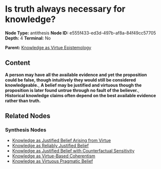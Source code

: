 # Is truth always necessary for knowledge?

**Node Type:** antithesis
**Node ID:** e555f433-ed3d-497b-af8a-84f49cc57705
**Depth:** 4
**Terminal:** No

**Parent:** [Knowledge as Virtue Epistemology](knowledge-as-virtue-epistemology-synthesis-dedca124-7867-41d2-abe3-c46f31d2225b.md)

## Content

**A person may have all the available evidence and yet the proposition could be false, though intuitively they would still be considered knowledgeable.**, **A belief may be justified and virtuous though the proposition is later found untrue through no fault of the believer.**, **Historical knowledge claims often depend on the best available evidence rather than truth.**

## Related Nodes

### Synthesis Nodes

- [Knowledge as Justified Belief Arising from Virtue](knowledge-as-justified-belief-arising-from-virtue-synthesis-ded72457-0f22-4db8-8d05-d8bcc57c9085.md)
- [Knowledge as Reliably Justified Belief](knowledge-as-reliably-justified-belief-synthesis-6abb42b9-2912-4cea-8ff2-2d1fc7a7a280.md)
- [Knowledge as Justified Belief with Counterfactual Sensitivity](knowledge-as-justified-belief-with-counterfactual-sensitivity-synthesis-970503f0-bf9c-4945-9ad2-d593376824e8.md)
- [Knowledge as Virtue-Based Coherentism](knowledge-as-virtue-based-coherentism-synthesis-21803385-d082-41b2-82d9-88de728c9e00.md)
- [Knowledge as Virtuous Pragmatic Belief](knowledge-as-virtuous-pragmatic-belief-synthesis-476a14f3-c5fa-4ad0-bce3-0df8c4851e84.md)

